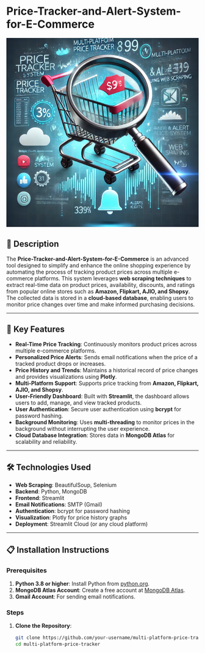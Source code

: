# Price-Tracker-and-Alert-System-for-E-Commerce


![Project Logo](Logo.png)

## 📝 Description
The **Price-Tracker-and-Alert-System-for-E-Commerce** is an advanced tool designed to simplify and enhance the online shopping experience by automating the process of tracking product prices across multiple e-commerce platforms. This system leverages **web scraping techniques** to extract real-time data on product prices, availability, discounts, and ratings from popular online stores such as **Amazon, Flipkart, AJIO, and Shopsy**. The collected data is stored in a **cloud-based database**, enabling users to monitor price changes over time and make informed purchasing decisions.

---

## 🚀 Key Features
- **Real-Time Price Tracking**: Continuously monitors product prices across multiple e-commerce platforms.
- **Personalized Price Alerts**: Sends email notifications when the price of a tracked product drops or increases.
- **Price History and Trends**: Maintains a historical record of price changes and provides visualizations using **Plotly**.
- **Multi-Platform Support**: Supports price tracking from **Amazon, Flipkart, AJIO, and Shopsy**.
- **User-Friendly Dashboard**: Built with **Streamlit**, the dashboard allows users to add, manage, and view tracked products.
- **User Authentication**: Secure user authentication using **bcrypt** for password hashing.
- **Background Monitoring**: Uses **multi-threading** to monitor prices in the background without interrupting the user experience.
- **Cloud Database Integration**: Stores data in **MongoDB Atlas** for scalability and reliability.

---

## 🛠️ Technologies Used
- **Web Scraping**: BeautifulSoup, Selenium
- **Backend**: Python, MongoDB
- **Frontend**: Streamlit
- **Email Notifications**: SMTP (Gmail)
- **Authentication**: bcrypt for password hashing
- **Visualization**: Plotly for price history graphs
- **Deployment**: Streamlit Cloud (or any cloud platform)

---

## 📋 Installation Instructions

### Prerequisites
1. **Python 3.8 or higher**: Install Python from [python.org](https://www.python.org/).
2. **MongoDB Atlas Account**: Create a free account at [MongoDB Atlas](https://www.mongodb.com/cloud/atlas).
3. **Gmail Account**: For sending email notifications.

### Steps
1. **Clone the Repository**:
   ```bash
   git clone https://github.com/your-username/multi-platform-price-tracker.git
   cd multi-platform-price-tracker
